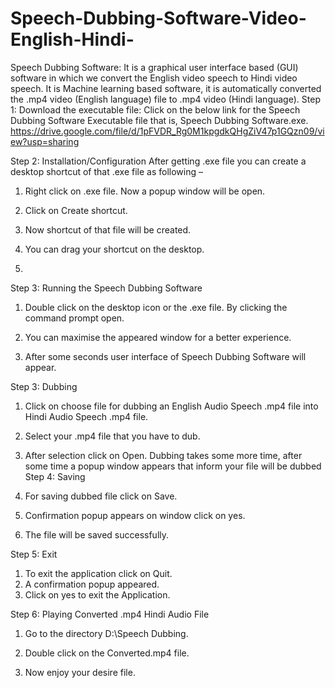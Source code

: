 # Speech-Dubbing-Software-Video-English-Hindi-
Speech Dubbing Software: It is a graphical user interface based (GUI) software in which we convert the English video speech to Hindi video speech. It is Machine learning based software, it is automatically converted the .mp4 video (English language) file to .mp4 video (Hindi language).
Step 1: 
Download the executable file:
Click on the below link for the Speech Dubbing Software Executable file that is,
Speech Dubbing Software.exe.
https://drive.google.com/file/d/1pFVDR_Rg0M1kpgdkQHgZiV47p1GQzn09/view?usp=sharing

Step 2: 
Installation/Configuration
After getting .exe file you can create a desktop shortcut of that .exe file as following –


1.	Right click on .exe file. Now a popup window will be open.
2.	Click on Create shortcut.

3.	Now shortcut of that file will be created.

	
4.	You can drag your shortcut on the desktop.
5.	
Step 3:
Running the Speech Dubbing Software 
	
1)	Double click on the desktop icon or the .exe file. By clicking the command prompt open.



2)	You can maximise the appeared window for a better experience.


3)	After some seconds user interface of Speech Dubbing Software will appear.

Step 3:
Dubbing
	
1)	Click on choose file for dubbing an English Audio Speech .mp4 file into Hindi Audio Speech .mp4 file.


2)	Select your .mp4 file that you have to dub.


3)	After selection click on Open. Dubbing takes some more time, after some time a popup window appears that inform your file will be dubbed
Step 4:
Saving
1)	For saving dubbed file click on Save.

2)	Confirmation popup appears on window click on yes.
3)	The file will be saved successfully.
 

Step 5:
Exit
	
1)	To exit the application click on Quit.
2)	A confirmation popup appeared.
3)	Click on yes to exit the Application.



Step 6:
Playing Converted .mp4 Hindi Audio File

1)	Go to the directory D:\Speech Dubbing.



2)	Double click on the Converted.mp4 file.
3)	Now enjoy your desire file.

